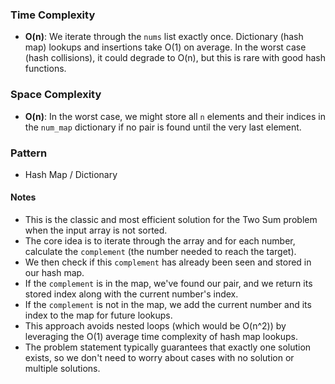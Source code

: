 ### Time Complexity
- **O(n)**: We iterate through the `nums` list exactly once. Dictionary (hash map) lookups and insertions take O(1) on average. In the worst case (hash collisions), it could degrade to O(n), but this is rare with good hash functions.

### Space Complexity
- **O(n)**: In the worst case, we might store all `n` elements and their indices in the `num_map` dictionary if no pair is found until the very last element.

### Pattern
- Hash Map / Dictionary

#### Notes
- This is the classic and most efficient solution for the Two Sum problem when the input array is not sorted.
- The core idea is to iterate through the array and for each number, calculate the `complement` (the number needed to reach the target).
- We then check if this `complement` has already been seen and stored in our hash map.
- If the `complement` is in the map, we've found our pair, and we return its stored index along with the current number's index.
- If the `complement` is not in the map, we add the current number and its index to the map for future lookups.
- This approach avoids nested loops (which would be O(n^2)) by leveraging the O(1) average time complexity of hash map lookups.
- The problem statement typically guarantees that exactly one solution exists, so we don't need to worry about cases with no solution or multiple solutions.
